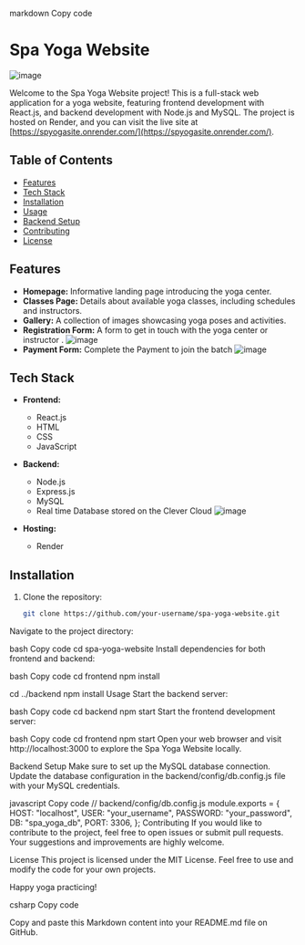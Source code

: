 markdown
Copy code
# Spa Yoga Website
![image](https://github.com/shivanand1602/yoga_frontend/assets/88983117/39e57995-f7ca-410e-b2cb-993515296dd2)


Welcome to the Spa Yoga Website project! This is a full-stack web application for a yoga website, featuring frontend development with React.js, and backend development with Node.js and MySQL. The project is hosted on Render, and you can visit the live site at [https://spyogasite.onrender.com/](https://spyogasite.onrender.com/).

## Table of Contents

- [Features](#features)
- [Tech Stack](#tech-stack)
- [Installation](#installation)
- [Usage](#usage)
- [Backend Setup](#backend-setup)
- [Contributing](#contributing)
- [License](#license)

## Features

- **Homepage:** Informative landing page introducing the yoga center.
- **Classes Page:** Details about available yoga classes, including schedules and instructors.
- **Gallery:** A collection of images showcasing yoga poses and activities.
- **Registration Form:** A form to get in touch with the yoga center or instructor .
 ![image](https://github.com/shivanand1602/yoga_frontend/assets/88983117/f5a93d60-c567-4ac1-a138-03ac28d09530)
- **Payment Form:** Complete the Payment to join the batch
   ![image](https://github.com/shivanand1602/yoga_frontend/assets/88983117/800f43d8-e520-4784-885e-b1f109dc61f0)



## Tech Stack

- **Frontend:**
  - React.js
  - HTML
  - CSS
  - JavaScript

- **Backend:**
  - Node.js
  - Express.js
  - MySQL
  - Real time Database stored on the Clever Cloud
    ![image](https://github.com/shivanand1602/yoga_frontend/assets/88983117/93c09406-344a-40c8-b773-271fa557535e)


- **Hosting:**
  - Render

## Installation

1. Clone the repository:

   ```bash
   git clone https://github.com/your-username/spa-yoga-website.git
Navigate to the project directory:

bash
Copy code
cd spa-yoga-website
Install dependencies for both frontend and backend:

bash
Copy code
cd frontend
npm install

cd ../backend
npm install
Usage
Start the backend server:

bash
Copy code
cd backend
npm start
Start the frontend development server:

bash
Copy code
cd frontend
npm start
Open your web browser and visit http://localhost:3000 to explore the Spa Yoga Website locally.

Backend Setup
Make sure to set up the MySQL database connection. Update the database configuration in the backend/config/db.config.js file with your MySQL credentials.

javascript
Copy code
// backend/config/db.config.js
module.exports = {
  HOST: "localhost",
  USER: "your_username",
  PASSWORD: "your_password",
  DB: "spa_yoga_db",
  PORT: 3306,
};
Contributing
If you would like to contribute to the project, feel free to open issues or submit pull requests. Your suggestions and improvements are highly welcome.

License
This project is licensed under the MIT License. Feel free to use and modify the code for your own projects.

Happy yoga practicing!

csharp
Copy code

Copy and paste this Markdown content into your README.md file on GitHub.
